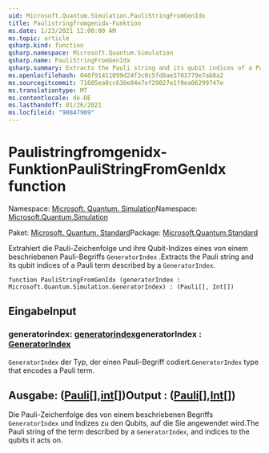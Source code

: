 ```yaml
---
uid: Microsoft.Quantum.Simulation.PauliStringFromGenIdx
title: Paulistringfromgenidx-Funktion
ms.date: 1/23/2021 12:00:00 AM
ms.topic: article
qsharp.kind: function
qsharp.namespace: Microsoft.Quantum.Simulation
qsharp.name: PauliStringFromGenIdx
qsharp.summary: Extracts the Pauli string and its qubit indices of a Pauli term described by a `GeneratorIndex`.
ms.openlocfilehash: 048f91411099d24f3c0c5fd8ae3703779e7ab8a2
ms.sourcegitcommit: 71605ea9cc630e84e7ef29027e1f0ea06299747e
ms.translationtype: MT
ms.contentlocale: de-DE
ms.lasthandoff: 01/26/2021
ms.locfileid: "98847909"
---
```

# <a name="paulistringfromgenidx-function"></a><span data-ttu-id="ce95c-102">Paulistringfromgenidx-Funktion</span><span class="sxs-lookup"><span data-stu-id="ce95c-102">PauliStringFromGenIdx function</span></span>

<span data-ttu-id="ce95c-103">Namespace: [Microsoft. Quantum. Simulation](xref:Microsoft.Quantum.Simulation)</span><span class="sxs-lookup"><span data-stu-id="ce95c-103">Namespace: [Microsoft.Quantum.Simulation](xref:Microsoft.Quantum.Simulation)</span></span>

<span data-ttu-id="ce95c-104">Paket: [Microsoft. Quantum. Standard](https://nuget.org/packages/Microsoft.Quantum.Standard)</span><span class="sxs-lookup"><span data-stu-id="ce95c-104">Package: [Microsoft.Quantum.Standard](https://nuget.org/packages/Microsoft.Quantum.Standard)</span></span>


<span data-ttu-id="ce95c-105">Extrahiert die Pauli-Zeichenfolge und ihre Qubit-Indizes eines von einem beschriebenen Pauli-Begriffs `GeneratorIndex` .</span><span class="sxs-lookup"><span data-stu-id="ce95c-105">Extracts the Pauli string and its qubit indices of a Pauli term described by a `GeneratorIndex`.</span></span>

```qsharp
function PauliStringFromGenIdx (generatorIndex : Microsoft.Quantum.Simulation.GeneratorIndex) : (Pauli[], Int[])
```


## <a name="input"></a><span data-ttu-id="ce95c-106">Eingabe</span><span class="sxs-lookup"><span data-stu-id="ce95c-106">Input</span></span>

### <a name="generatorindex--generatorindex"></a><span data-ttu-id="ce95c-107">generatorindex: [generatorindex](xref:Microsoft.Quantum.Simulation.GeneratorIndex)</span><span class="sxs-lookup"><span data-stu-id="ce95c-107">generatorIndex : [GeneratorIndex](xref:Microsoft.Quantum.Simulation.GeneratorIndex)</span></span>

<span data-ttu-id="ce95c-108">`GeneratorIndex` der Typ, der einen Pauli-Begriff codiert.</span><span class="sxs-lookup"><span data-stu-id="ce95c-108">`GeneratorIndex` type that encodes a Pauli term.</span></span>



## <a name="output--pauliint"></a><span data-ttu-id="ce95c-109">Ausgabe: ([Pauli](xref:microsoft.quantum.lang-ref.pauli)[],[int](xref:microsoft.quantum.lang-ref.int)[])</span><span class="sxs-lookup"><span data-stu-id="ce95c-109">Output : ([Pauli](xref:microsoft.quantum.lang-ref.pauli)[],[Int](xref:microsoft.quantum.lang-ref.int)[])</span></span>

<span data-ttu-id="ce95c-110">Die Pauli-Zeichenfolge des von einem beschriebenen Begriffs `GeneratorIndex` und Indizes zu den Qubits, auf die Sie angewendet wird.</span><span class="sxs-lookup"><span data-stu-id="ce95c-110">The Pauli string of the term described by a `GeneratorIndex`, and indices to the qubits it acts on.</span></span>